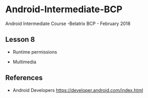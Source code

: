 # Android-Intermediate-BCP

Android Intermediate Course -Belatrix BCP - February 2018

## Lesson 8
  
- Runtime permissions

- Multimedia


## References 

- Android Developers https://developer.android.com/index.html


